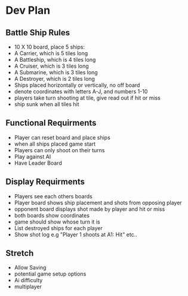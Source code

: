 # Dev Plan

## Battle Ship Rules

- 10 X 10 board, place 5 ships:
- A Carrier, which is 5 tiles long
- A Battleship, which is 4 tiles long
- A Cruiser, which is 3 tiles long
- A Submarine, which is 3 tiles long
- A Destroyer, which is 2 tiles long
- Ships placed horizontally or vertically, no off board
- denote coordinates with letters A-J, and numbers 1-10
- players take turn shooting at tile, give read out if hit or miss
- ship sunk when all tiles hit

## Functional Requirments

- Player can reset board and place ships
- when all ships placed game start
- Players can only shoot on their turns
- Play against AI
- Have Leader Board

## Display Requirments

- Players see each others boards
- Player board shows ship placement and shots from opposing player
- opponent board displays shot made by player and hit or miss
- both boards show coordinates
- game should show whose turn it is
- List destroyed ships for each player
- Show shot log e.g "Player 1 shoots at A1: Hit" etc..

## Stretch

- Allow Saving
- potential game setup options
- Ai difficulty
- multiplayer




